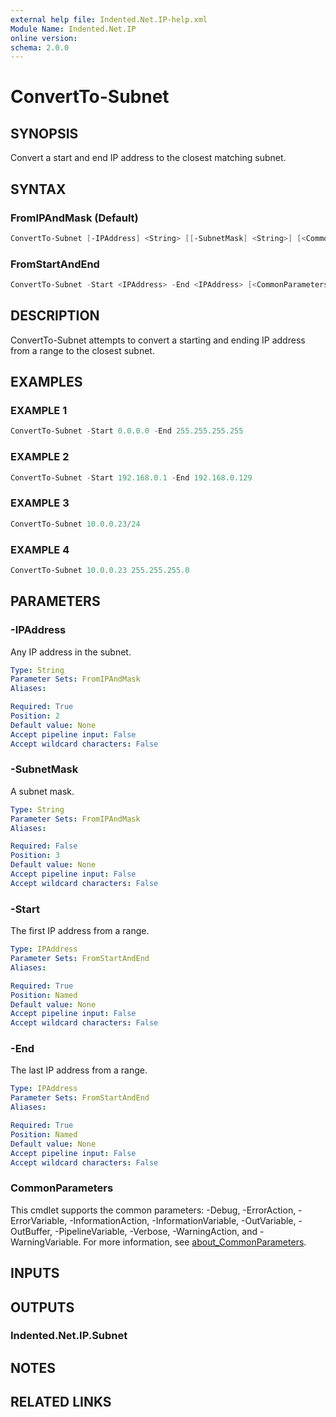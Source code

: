 ```yaml
---
external help file: Indented.Net.IP-help.xml
Module Name: Indented.Net.IP
online version:
schema: 2.0.0
---
```


# ConvertTo-Subnet

## SYNOPSIS

Convert a start and end IP address to the closest matching subnet.

## SYNTAX

### FromIPAndMask (Default)

```powershell
ConvertTo-Subnet [-IPAddress] <String> [[-SubnetMask] <String>] [<CommonParameters>]
```

### FromStartAndEnd

```powershell
ConvertTo-Subnet -Start <IPAddress> -End <IPAddress> [<CommonParameters>]
```

## DESCRIPTION

ConvertTo-Subnet attempts to convert a starting and ending IP address from a range to the closest subnet.

## EXAMPLES

### EXAMPLE 1

```powershell
ConvertTo-Subnet -Start 0.0.0.0 -End 255.255.255.255
```

### EXAMPLE 2

```powershell
ConvertTo-Subnet -Start 192.168.0.1 -End 192.168.0.129
```

### EXAMPLE 3

```powershell
ConvertTo-Subnet 10.0.0.23/24
```

### EXAMPLE 4

```powershell
ConvertTo-Subnet 10.0.0.23 255.255.255.0
```

## PARAMETERS

### -IPAddress

Any IP address in the subnet.

```yaml
Type: String
Parameter Sets: FromIPAndMask
Aliases:

Required: True
Position: 2
Default value: None
Accept pipeline input: False
Accept wildcard characters: False
```

### -SubnetMask

A subnet mask.

```yaml
Type: String
Parameter Sets: FromIPAndMask
Aliases:

Required: False
Position: 3
Default value: None
Accept pipeline input: False
Accept wildcard characters: False
```

### -Start

The first IP address from a range.

```yaml
Type: IPAddress
Parameter Sets: FromStartAndEnd
Aliases:

Required: True
Position: Named
Default value: None
Accept pipeline input: False
Accept wildcard characters: False
```

### -End

The last IP address from a range.

```yaml
Type: IPAddress
Parameter Sets: FromStartAndEnd
Aliases:

Required: True
Position: Named
Default value: None
Accept pipeline input: False
Accept wildcard characters: False
```

### CommonParameters

This cmdlet supports the common parameters: -Debug, -ErrorAction, -ErrorVariable,
-InformationAction, -InformationVariable, -OutVariable, -OutBuffer, -PipelineVariable,
-Verbose, -WarningAction, and -WarningVariable. For more information, see
[about_CommonParameters](http://go.microsoft.com/fwlink/?LinkID=113216).

## INPUTS

## OUTPUTS

### Indented.Net.IP.Subnet

## NOTES

## RELATED LINKS
